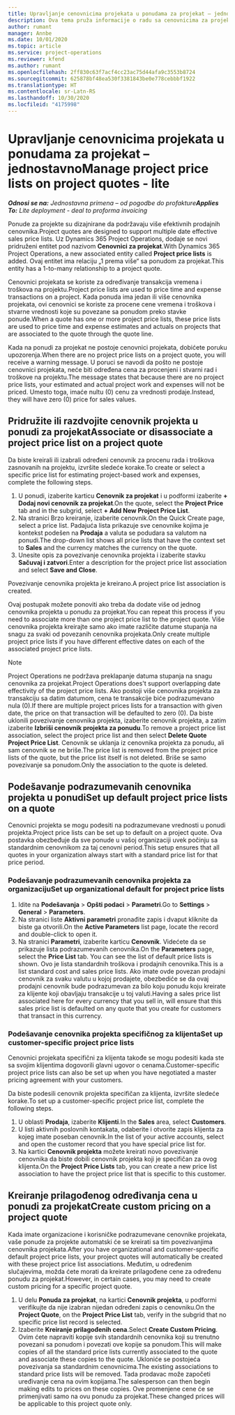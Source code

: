 ```yaml
---
title: Upravljanje cenovnicima projekata u ponudama za projekat – jednostavno
description: Ova tema pruža informacije o radu sa cenovnicima za projekat u ponudama. (Sales)
author: rumant
manager: Annbe
ms.date: 10/01/2020
ms.topic: article
ms.service: project-operations
ms.reviewer: kfend
ms.author: rumant
ms.openlocfilehash: 2ff830c63f7acf4cc23ac75d44afa9c3553b8724
ms.sourcegitcommit: 625878bf48ea530f3381843be0e778cebbbf1922
ms.translationtype: HT
ms.contentlocale: sr-Latn-RS
ms.lasthandoff: 10/30/2020
ms.locfileid: "4175998"
---
```

# <a name="manage-project-price-lists-on-project-quotes---lite"></a><span data-ttu-id="da6cb-104">Upravljanje cenovnicima projekata u ponudama za projekat – jednostavno</span><span class="sxs-lookup"><span data-stu-id="da6cb-104">Manage project price lists on project quotes - lite</span></span>

<span data-ttu-id="da6cb-105">_**Odnosi se na:** Jednostavna primena – od pogodbe do profakture_</span><span class="sxs-lookup"><span data-stu-id="da6cb-105">_**Applies To:** Lite deployment - deal to proforma invoicing_</span></span>

<span data-ttu-id="da6cb-106">Ponude za projekte su dizajnirane da podržavaju više efektivnih prodajnih cenovnika.</span><span class="sxs-lookup"><span data-stu-id="da6cb-106">Project quotes are designed to support multiple date effective sales price lists.</span></span> <span data-ttu-id="da6cb-107">Uz Dynamics 365 Project Operations, dodaje se novi pridruženi entitet pod nazivom **Cenovnici za projekat**.</span><span class="sxs-lookup"><span data-stu-id="da6cb-107">With Dynamics 365 Project Operations, a new associated entity called **Project price lists** is added.</span></span> <span data-ttu-id="da6cb-108">Ovaj entitet ima relaciju „1 prema više“ sa ponudom za projekat.</span><span class="sxs-lookup"><span data-stu-id="da6cb-108">This entity has a 1-to-many relationship to a project quote.</span></span>

<span data-ttu-id="da6cb-109">Cenovnici projekata se koriste za određivanje transakcija vremena i troškova na projektu.</span><span class="sxs-lookup"><span data-stu-id="da6cb-109">Project price lists are used to price time and expense transactions on a project.</span></span> <span data-ttu-id="da6cb-110">Kada ponuda ima jedan ili više cenovnika projekata, ovi cenovnici se koriste za procene cene vremena i troškova i stvarne vrednosti koje su povezane sa ponudom preko stavke ponude.</span><span class="sxs-lookup"><span data-stu-id="da6cb-110">When a quote has one or more project price lists, these price lists are used to price time and expense estimates and actuals on projects that are associated to the quote through the quote line.</span></span>

<span data-ttu-id="da6cb-111">Kada na ponudi za projekat ne postoje cenovnici projekata, dobićete poruku upozorenja.</span><span class="sxs-lookup"><span data-stu-id="da6cb-111">When there are no project price lists on a project quote, you will receive a warning message.</span></span> <span data-ttu-id="da6cb-112">U poruci se navodi da pošto ne postoje cenovnici projekata, neće biti određena cena za procenjeni i stvarni rad i troškove na projektu.</span><span class="sxs-lookup"><span data-stu-id="da6cb-112">The message states that because there are no project price lists, your estimated and actual project work and expenses will not be priced.</span></span> <span data-ttu-id="da6cb-113">Umesto toga, imaće nultu (0) cenu za vrednosti prodaje.</span><span class="sxs-lookup"><span data-stu-id="da6cb-113">Instead, they will have zero (0) price for sales values.</span></span>

## <a name="associate-or-disassociate-a-project-price-list-on-a-project-quote"></a><span data-ttu-id="da6cb-114">Pridružite ili razdvojite cenovnik projekta u ponudi za projekat</span><span class="sxs-lookup"><span data-stu-id="da6cb-114">Associate or disassociate a project price list on a project quote</span></span>

<span data-ttu-id="da6cb-115">Da biste kreirali ili izabrali određeni cenovnik za procenu rada i troškova zasnovanih na projektu, izvršite sledeće korake.</span><span class="sxs-lookup"><span data-stu-id="da6cb-115">To create or select a specific price list for estimating project-based work and expenses, complete the following steps.</span></span>

1. <span data-ttu-id="da6cb-116">U ponudi, izaberite karticu **Cenovnik za projekat** i u podformi izaberite **+ Dodaj novi cenovnik za projekat**.</span><span class="sxs-lookup"><span data-stu-id="da6cb-116">On the quote, select the **Project Price** tab and in the subgrid, select **+ Add New Project Price List**.</span></span>
2. <span data-ttu-id="da6cb-117">Na stranici Brzo kreiranje, izaberite cenovnik.</span><span class="sxs-lookup"><span data-stu-id="da6cb-117">On the Quick Create page, select a price list.</span></span> <span data-ttu-id="da6cb-118">Padajuća lista prikazuje sve cenovnike kojima je kontekst podešen na **Prodaja** a valuta se podudara sa valutom na ponudi.</span><span class="sxs-lookup"><span data-stu-id="da6cb-118">The drop-down list shows all price lists that have the context set to **Sales** and the currency matches the currency on the quote.</span></span>
4. <span data-ttu-id="da6cb-119">Unesite opis za povezivanje cenovnika projekta i izaberite stavku **Sačuvaj i zatvori**.</span><span class="sxs-lookup"><span data-stu-id="da6cb-119">Enter a description for the project price list association and select **Save and Close**.</span></span>

<span data-ttu-id="da6cb-120">Povezivanje cenovnika projekta je kreirano.</span><span class="sxs-lookup"><span data-stu-id="da6cb-120">A project price list association is created.</span></span>

<span data-ttu-id="da6cb-121">Ovaj postupak možete ponoviti ako treba da dodate više od jednog cenovnika projekta u ponudu za projekat.</span><span class="sxs-lookup"><span data-stu-id="da6cb-121">You can repeat this process if you need to associate more than one project price list to the project quote.</span></span> <span data-ttu-id="da6cb-122">Više cenovnika projekta kreirajte samo ako imate različite datume stupanja na snagu za svaki od povezanih cenovnika projekata.</span><span class="sxs-lookup"><span data-stu-id="da6cb-122">Only create multiple project price lists if you have different effective dates on each of the associated project price lists.</span></span>

> [!NOTE]
> <span data-ttu-id="da6cb-123">Project Operations ne podržava preklapanje datuma stupanja na snagu cenovnika za projekat.</span><span class="sxs-lookup"><span data-stu-id="da6cb-123">Project Operations does't support overlapping date effectivity of the project price lists.</span></span> <span data-ttu-id="da6cb-124">Ako postoji više cenovnika projekta za transakciju sa datim datumom, cena te transakcije biće podrazumevano nula (0).</span><span class="sxs-lookup"><span data-stu-id="da6cb-124">If there are multiple project prices lists for a transaction with given date, the price on that transaction will be defaulted to zero (0).</span></span>
<span data-ttu-id="da6cb-125">Da biste uklonili povezivanje cenovnika projekta, izaberite cenovnik projekta, a zatim izaberite **Izbriši cenovnik projekta za ponudu**.</span><span class="sxs-lookup"><span data-stu-id="da6cb-125">To remove a project price list association, select the project price list and then select **Delete Quote Project Price List**.</span></span> <span data-ttu-id="da6cb-126">Cenovnik se uklanja iz cenovnika projekta za ponudu, ali sam cenovnik se ne briše.</span><span class="sxs-lookup"><span data-stu-id="da6cb-126">The price list is removed from the project price lists of the quote, but the price list itself is not deleted.</span></span> <span data-ttu-id="da6cb-127">Briše se samo povezivanje sa ponudom.</span><span class="sxs-lookup"><span data-stu-id="da6cb-127">Only the association to the quote is deleted.</span></span>

## <a name="set-up-default-project-price-lists-on-a-quote"></a><span data-ttu-id="da6cb-128">Podešavanje podrazumevanih cenovnika projekta u ponudi</span><span class="sxs-lookup"><span data-stu-id="da6cb-128">Set up default project price lists on a quote</span></span>

<span data-ttu-id="da6cb-129">Cenovnici projekta se mogu podesiti na podrazumevane vrednosti u ponudi projekta.</span><span class="sxs-lookup"><span data-stu-id="da6cb-129">Project price lists can be set up to default on a project quote.</span></span> <span data-ttu-id="da6cb-130">Ova postavka obezbeđuje da sve ponude u vašoj organizaciji uvek počinju sa standardnim cenovnikom za taj cenovni period.</span><span class="sxs-lookup"><span data-stu-id="da6cb-130">This setup ensures that all quotes in your organization always start with a standard price list for that price period.</span></span>

### <a name="set-up-organizational-default-for-project-price-lists"></a><span data-ttu-id="da6cb-131">Podešavanje podrazumevanih cenovnika projekta za organizaciju</span><span class="sxs-lookup"><span data-stu-id="da6cb-131">Set up organizational default for project price lists</span></span>

1. <span data-ttu-id="da6cb-132">Idite na **Podešavanja** > **Opšti podaci** > **Parametri**.</span><span class="sxs-lookup"><span data-stu-id="da6cb-132">Go to **Settings** > **General** > **Parameters**.</span></span>
2. <span data-ttu-id="da6cb-133">Na stranici liste **Aktivni parametri** pronađite zapis i dvaput kliknite da biste ga otvorili.</span><span class="sxs-lookup"><span data-stu-id="da6cb-133">On the **Active Parameters** list page, locate the record and double-click to open it.</span></span> 
3. <span data-ttu-id="da6cb-134">Na stranici **Parametri**, izaberite karticu **Cenovnik**. Videćete da se prikazuje lista podrazumevanih cenovnika.</span><span class="sxs-lookup"><span data-stu-id="da6cb-134">On the **Parameters** page, select the **Price List** tab. You can see the list of default price lists is shown.</span></span> <span data-ttu-id="da6cb-135">Ovo je lista standardnih troškova i prodajnih cenovnika.</span><span class="sxs-lookup"><span data-stu-id="da6cb-135">This is a list standard cost and sales price lists.</span></span> <span data-ttu-id="da6cb-136">Ako imate ovde povezan prodajni cenovnik za svaku valutu u kojoj prodajete, obezbediće se da ovaj prodajni cenovnik bude podrazumevan za bilo koju ponudu koju kreirate za klijente koji obavljaju transakcije u toj valuti.</span><span class="sxs-lookup"><span data-stu-id="da6cb-136">Having a sales price list associated here for every currency that you sell in, will ensure that this sales price list is defaulted on any quote that you create for customers that transact in this currency.</span></span>

### <a name="set-up-customer-specific-project-price-lists"></a><span data-ttu-id="da6cb-137">Podešavanje cenovnika projekta specifičnog za klijenta</span><span class="sxs-lookup"><span data-stu-id="da6cb-137">Set up customer-specific project price lists</span></span>

<span data-ttu-id="da6cb-138">Cenovnici projekata specifični za klijenta takođe se mogu podesiti kada ste sa svojim klijentima dogovorili glavni ugovor o cenama.</span><span class="sxs-lookup"><span data-stu-id="da6cb-138">Customer-specific project price lists can also be set up when you have negotiated a master pricing agreement with your customers.</span></span>

<span data-ttu-id="da6cb-139">Da biste podesili cenovnik projekta specifičan za klijenta, izvršite sledeće korake.</span><span class="sxs-lookup"><span data-stu-id="da6cb-139">To set up a customer-specific project price list, complete the following steps.</span></span>

1. <span data-ttu-id="da6cb-140">U oblasti **Prodaja**, izaberite **Klijenti**.</span><span class="sxs-lookup"><span data-stu-id="da6cb-140">In the **Sales** area, select **Customers**.</span></span>
2. <span data-ttu-id="da6cb-141">U listi aktivnih poslovnih kontakata, odaberite i otvorite zapis klijenta za kojeg imate poseban cenovnik.</span><span class="sxs-lookup"><span data-stu-id="da6cb-141">In the list of your active accounts, select and open the customer record that you have special price list for.</span></span>
3. <span data-ttu-id="da6cb-142">Na kartici **Cenovnik projekta** možete kreirati novo povezivanje cenovnika da biste dobili cenovnik projekta koji je specifičan za ovog klijenta.</span><span class="sxs-lookup"><span data-stu-id="da6cb-142">On the **Project Price Lists** tab, you can create a new price list association to have the project price list that is specific to this customer.</span></span>

## <a name="create-custom-pricing-on-a-project-quote"></a><span data-ttu-id="da6cb-143">Kreiranje prilagođenog određivanja cena u ponudi za projekat</span><span class="sxs-lookup"><span data-stu-id="da6cb-143">Create custom pricing on a project quote</span></span>

<span data-ttu-id="da6cb-144">Kada imate organizacione i korisničke podrazumevane cenovnike projekata, vaše ponude za projekte automatski će se kreirati sa tim povezivanjima cenovnika projekata.</span><span class="sxs-lookup"><span data-stu-id="da6cb-144">After you have organizational and customer-specific default project price lists, your project quotes will automatically be created with these project price list associations.</span></span> <span data-ttu-id="da6cb-145">Međutim, u određenim slučajevima, možda ćete morati da kreirate prilagođene cene za određenu ponudu za projekat.</span><span class="sxs-lookup"><span data-stu-id="da6cb-145">However, in certain cases, you may need to create custom pricing for a specific project quote.</span></span> 

1. <span data-ttu-id="da6cb-146">U delu **Ponuda za projekat**, na kartici **Cenovnik projekta**, u podformi verifikujte da nije izabran nijedan određeni zapis o cenovniku.</span><span class="sxs-lookup"><span data-stu-id="da6cb-146">On the **Project Quote**, on the **Project Price List** tab, verify in the subgrid that no specific price list record is selected.</span></span>
2. <span data-ttu-id="da6cb-147">Izaberite **Kreiranje prilagođenih cena**.</span><span class="sxs-lookup"><span data-stu-id="da6cb-147">Select **Create Custom Pricing**.</span></span> <span data-ttu-id="da6cb-148">Ovim ćete napraviti kopije svih standardnih cenovnika koji su trenutno povezani sa ponudom i povezati ove kopije sa ponudom.</span><span class="sxs-lookup"><span data-stu-id="da6cb-148">This will make copies of all the standard price lists currently associated to the quote and associate these copies to the quote.</span></span> <span data-ttu-id="da6cb-149">Ukloniće se postojeća povezivanja sa standardnim cenovnicima.</span><span class="sxs-lookup"><span data-stu-id="da6cb-149">The existing associations to standard price lists will be removed.</span></span> <span data-ttu-id="da6cb-150">Tada prodavac može započeti uređivanje cena na ovim kopijama.</span><span class="sxs-lookup"><span data-stu-id="da6cb-150">The salesperson can then begin making edits to prices on these copies.</span></span> <span data-ttu-id="da6cb-151">Ove promenjene cene će se primenjivati samo na ovu ponudu za projekat.</span><span class="sxs-lookup"><span data-stu-id="da6cb-151">These changed prices will be applicable to this project quote only.</span></span>
